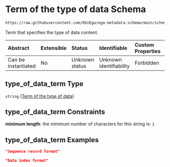# Term of the type of data Schema

```txt
https://raw.githubusercontent.com/EbiEga/ega-metadata-schema/main/schemas/EGA.common-definitions.json#/definitions/file_object/properties/file_content/items/properties/type_of_data_term
```

Term that specifies the type of data content.

| Abstract            | Extensible | Status         | Identifiable            | Custom Properties | Additional Properties | Access Restrictions | Defined In                                                                                           |
| :------------------ | :--------- | :------------- | :---------------------- | :---------------- | :-------------------- | :------------------ | :--------------------------------------------------------------------------------------------------- |
| Can be instantiated | No         | Unknown status | Unknown identifiability | Forbidden         | Allowed               | none                | [EGA.common-definitions.json\*](../../../schemas/EGA.common-definitions.json "open original schema") |

## type\_of\_data\_term Type

`string` ([Term of the type of data](ega-12-definitions-ega-file-object-properties-file-content-array-file-content-item-properties-term-of-the-type-of-data.md))

## type\_of\_data\_term Constraints

**minimum length**: the minimum number of characters for this string is: `1`

## type\_of\_data\_term Examples

```json
"Sequence record format"
```

```json
"Data index format"
```
